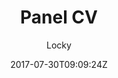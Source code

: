 ---
title: "Panel CV"
github: https://github.com/jekyller/PanelCV
demo: https://jekyller.github.io/PanelCV/
author: Locky
draft: true
ssg:
  - Jekyll
cms:
  - No Cms
date: 2017-07-30T09:09:24Z
github_branch: master
---
